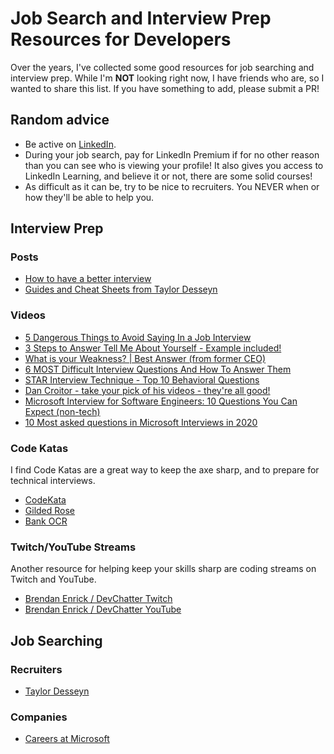 # Job Search and Interview Prep Resources for Developers

Over the years, I've collected some good resources for job searching and interview prep. While I'm **NOT** looking right now, I have friends who are, so I wanted to share this list. If you have something to add, please submit a PR!

## Random advice

* Be active on [LinkedIn](https://www.linkedin.com/).
* During your job search, pay for LinkedIn Premium if for no other reason than you can see who is viewing your profile! It also gives you access to LinkedIn Learning, and believe it or not, there are some solid courses!
* As difficult as it can be, try to be nice to recruiters. You NEVER when or how they'll be able to help you.

## Interview Prep

### Posts

* [How to have a better interview ](https://samestuffdifferentday.net/2022/01/26/interviewing-tips/)
* [Guides and Cheat Sheets from Taylor Desseyn](https://resources.vaco.com/taylor-desseyn-free-guides)

### Videos

* [5 Dangerous Things to Avoid Saying In a Job Interview](https://www.youtube.com/watch?v=wIjK-6Do6lg&list=LL&index=38)
* [3 Steps to Answer Tell Me About Yourself - Example included!](https://www.youtube.com/watch?v=1ey58zDpBgE&list=LL&index=41)
* [What is your Weakness? | Best Answer (from former CEO)](https://www.youtube.com/watch?v=yzWo8EXsfTs&list=LL&index=39)
* [6 MOST Difficult Interview Questions And How To Answer Them](https://www.youtube.com/watch?v=bQ1DovMfgxw&list=LL&index=41)
* [STAR Interview Technique - Top 10 Behavioral Questions](https://www.youtube.com/watch?v=WSbN-0swDgM&list=LL&index=42)
* [Dan Croitor - take your pick of his videos - they're all good!](https://www.youtube.com/c/DanCroitor/featured)
* [Microsoft Interview for Software Engineers: 10 Questions You Can Expect (non-tech)](https://www.youtube.com/watch?v=B0u7Lp2olyo)
* [10 Most asked questions in Microsoft Interviews in 2020](https://www.youtube.com/watch?v=oDbrVVYDXwU)

### Code Katas

I find Code Katas are a great way to keep the axe sharp, and to prepare for technical interviews.

* [CodeKata](http://codekata.com/)
* [Gilded Rose](https://github.com/emilybache/GildedRose-Refactoring-Kata)
* [Bank OCR](https://code.joejag.com/coding-dojo/bank-ocr/)

### Twitch/YouTube Streams

Another resource for helping keep your skills sharp are coding streams on Twitch and YouTube.

* [Brendan Enrick / DevChatter Twitch](https://www.twitch.tv/devchatter)
* [Brendan Enrick / DevChatter YouTube](https://www.youtube.com/devchatter)

## Job Searching

### Recruiters

* [Taylor Desseyn](https://www.vaco.com/taylor/)

### Companies

* [Careers at Microsoft](https://careers.microsoft.com/us/en)
